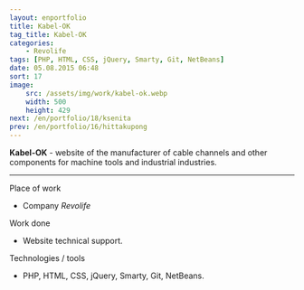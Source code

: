 ```yaml
---
layout: enportfolio
title: Kabel-OK
tag_title: Kabel-OK
categories:
    - Revolife
tags: [PHP, HTML, CSS, jQuery, Smarty, Git, NetBeans]
date: 05.08.2015 06:48
sort: 17
image: 
    src: /assets/img/work/kabel-ok.webp 
    width: 500
    height: 429
next: /en/portfolio/18/ksenita
prev: /en/portfolio/16/hittakupong
---
```


**Kabel-OK** - website of the manufacturer of cable channels and other components for machine tools and industrial industries.

---

Place of work

* Company _Revolife_

Work done

* Website technical support.

Technologies / tools

* PHP, HTML, CSS, jQuery, Smarty, Git, NetBeans.

